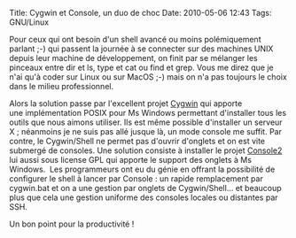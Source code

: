 Title: Cygwin et Console, un duo de choc
Date: 2010-05-06 12:43
Tags: GNU/Linux


Pour ceux qui ont besoin d'un shell avancé ou moins polémiquement parlant ;-)
qui passent la journée à se connecter sur des machines UNIX depuis leur
machine de développement, on finit par se mélanger les pinceaux entre dir et
ls, type et cat ou find et grep. Vous me direz que je n'ai qu'à coder sur Linux
ou sur MacOS ;-) mais on n'a pas toujours le choix dans le milieu professionnel.

Alors la solution passe par l'excellent projet
[Cygwin](http://fr.wikipedia.org/wiki/Cygwin) qui apporte
une implémentation POSIX pour Ms Windows permettant d'installer tous les
outils que nous aimons utiliser. Ils est même possible d'installer un serveur
X ; néanmoins je ne suis pas allé jusque là, un mode console me suffit.
Par contre, le Cygwin/Shell ne permet pas d'ouvrir d'onglets et on est vite
submergé de consoles. Une solution consiste à installer le projet
[Console2](http://sourceforge.net/projects/console/) lui aussi sous license GPL
qui apporte le support des onglets à Ms Windows.  Les programmeurs ont eu
du génie en offrant la possibilité de configurer le shell à lancer par
Console : un rapide remplacement par cygwin.bat et on a une gestion par onglets
de Cygwin/Shell... et beaucoup plus que cela une gestion uniforme des consoles
locales ou distantes par SSH.


Un bon point pour la productivité !